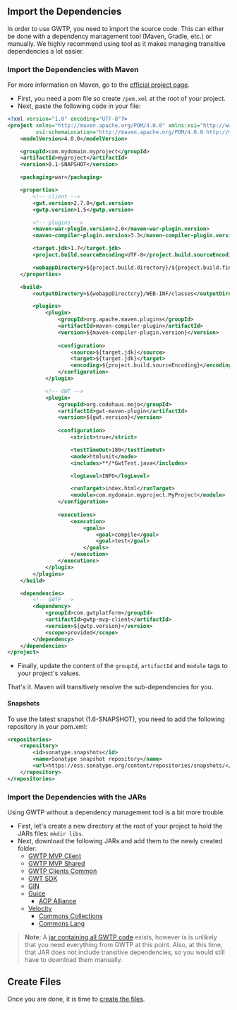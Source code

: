 ## Import the Dependencies
In order to use GWTP, you need to import the source code. This can either be done with a dependency management tool (Maven, Gradle, etc.) or manually. We highly recommend using tool as it makes managing transitive dependencies a lot easier.

### Import the Dependencies with Maven
For more information on Maven, go to the [official project page](https://maven.apache.org/).

* First, you need a pom file so create `/pom.xml` at the root of your project.
* Next, paste the following code in your file:

```xml
<?xml version="1.0" encoding="UTF-8"?>
<project xmlns="http://maven.apache.org/POM/4.0.0" xmlns:xsi="http://www.w3.org/2001/XMLSchema-instance"
         xsi:schemaLocation="http://maven.apache.org/POM/4.0.0 http://maven.apache.org/maven-v4_0_0.xsd">
    <modelVersion>4.0.0</modelVersion>

    <groupId>com.mydomain.myproject</groupId>
    <artifactId>myproject</artifactId>
    <version>0.1-SNAPSHOT</version>

    <packaging>war</packaging>

    <properties>
        <!-- client -->
        <gwt.version>2.7.0</gwt.version>
        <gwtp.version>1.5</gwtp.version>

        <!-- plugins -->
        <maven-war-plugin.version>2.6</maven-war-plugin.version>
        <maven-compiler-plugin.version>3.3</maven-compiler-plugin.version>

        <target.jdk>1.7</target.jdk>
        <project.build.sourceEncoding>UTF-8</project.build.sourceEncoding>

        <webappDirectory>${project.build.directory}/${project.build.finalName}</webappDirectory>
    </properties>

    <build>
        <outputDirectory>${webappDirectory}/WEB-INF/classes</outputDirectory>

        <plugins>
            <plugin>
                <groupId>org.apache.maven.plugins</groupId>
                <artifactId>maven-compiler-plugin</artifactId>
                <version>${maven-compiler-plugin.version}</version>
                
                <configuration>
                    <source>${target.jdk}</source>
                    <target>${target.jdk}</target>
                    <encoding>${project.build.sourceEncoding}</encoding>
                </configuration>
            </plugin>

            <!-- GWT -->
            <plugin>
                <groupId>org.codehaus.mojo</groupId>
                <artifactId>gwt-maven-plugin</artifactId>
                <version>${gwt.version}</version>
                
                <configuration>
                    <strict>true</strict>

                    <testTimeOut>180</testTimeOut>
                    <mode>htmlunit</mode>
                    <includes>**/*GwtTest.java</includes>

                    <logLevel>INFO</logLevel>

                    <runTarget>index.html</runTarget>
                    <module>com.mydomain.myproject.MyProject</module>
                </configuration>
                
                <executions>
                    <execution>
                        <goals>
                            <goal>compile</goal>
                            <goal>test</goal>
                        </goals>
                    </execution>
                </executions>
            </plugin>
        </plugins>
    </build>

    <dependencies>
        <!-- GWTP -->
        <dependency>
            <groupId>com.gwtplatform</groupId>
            <artifactId>gwtp-mvp-client</artifactId>
            <version>${gwtp.version}</version>
            <scope>provided</scope>
        </dependency>
    </dependencies>
</project>
```

* Finally, update the content of the `groupId`, `artifactId` and `module` tags to your project's values.

That's it. Maven will transitively resolve the sub-dependencies for you.

#### Snapshots
To use the latest snapshot (1.6-SNAPSHOT), you need to add the following repository in your pom.xml:

```xml
<repositories>
    <repository>
        <id>sonatype.snapshots</id>
        <name>Sonatype snapshot repository</name>
        <url>https://oss.sonatype.org/content/repositories/snapshots/</url>
    </repository>
</repositories>
```

### Import the Dependencies with the JARs
Using GWTP without a dependency management tool is a bit more trouble.

* First, let's create a new directory at the root of your project to hold the JARs files: `mkdir libs`.
* Next, download the following JARs and add them to the newly created folder:
    * [GWTP MVP Client](http://goo.gl/ExQWjA)
    * [GWTP MVP Shared](http://goo.gl/gmlkAr)
    * [GWTP Clients Common](http://goo.gl/lVyqL9)
    * [GWT SDK](http://goo.gl/t7FQSn)
    * [GIN](https://code.google.com/p/google-gin/downloads/list)
    * [Guice](http://goo.gl/ba8VWahttp://goo.gl/ba8VWa)
        * [AOP Alliance](http://goo.gl/j1Y4ZV)
    * [Velocity](http://goo.gl/UYxZBZ)
        * [Commons Collections](http://goo.gl/BXdbDP)
        * [Commons Lang](http://goo.gl/c2U1GH)

> **Note**: A [jar containing all GWTP code](http://goo.gl/7vxVK5) exists, however is is unlikely that you need everything from GWTP at this point. Also, at this time, that JAR does not include transitive dependencies, so you would still have to download them manually.

## Create Files

Once you are done, it is time to [create the files](Create-Files).
